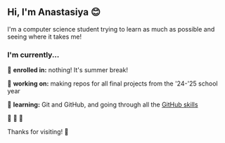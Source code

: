 ## Hi, I'm Anastasiya :blush:

I'm a computer science student trying to learn as much as possible and seeing where it takes me!

### I'm currently...

:ledger: **enrolled in:** nothing! It's summer break!

:telescope: **working on:** making repos for all final projects from the '24-'25 school year

:seedling: **learning:** Git and GitHub, and going through all the [GitHub skills](https://skills.github.com/)  

:tulip: :tulip: :tulip:

Thanks for visiting! :wave:

